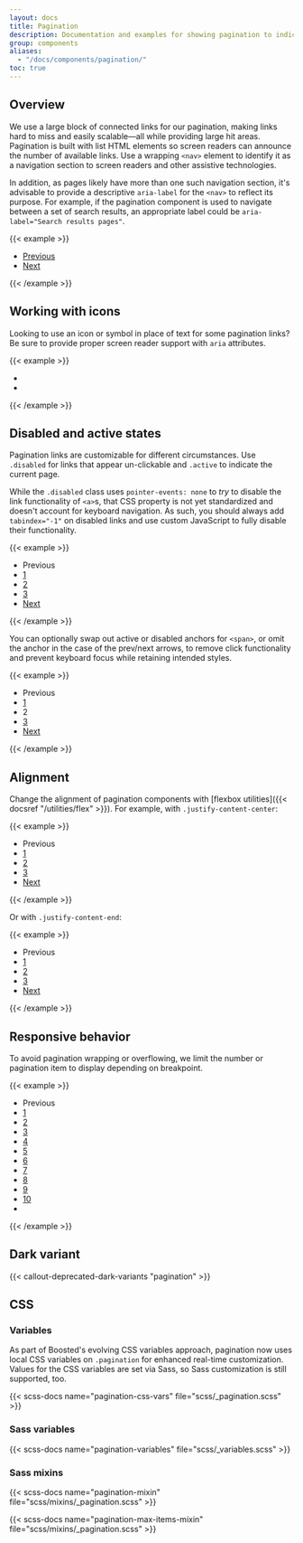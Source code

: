 ```yaml
---
layout: docs
title: Pagination
description: Documentation and examples for showing pagination to indicate a series of related content exists across multiple pages.
group: components
aliases:
  - "/docs/components/pagination/"
toc: true
---
```


## Overview

We use a large block of connected links for our pagination, making links hard to miss and easily scalable—all while providing large hit areas. Pagination is built with list HTML elements so screen readers can announce the number of available links. Use a wrapping `<nav>` element to identify it as a navigation section to screen readers and other assistive technologies.

In addition, as pages likely have more than one such navigation section, it's advisable to provide a descriptive `aria-label` for the `<nav>` to reflect its purpose. For example, if the pagination component is used to navigate between a set of search results, an appropriate label could be `aria-label="Search results pages"`.

{{< example >}}
<nav aria-label="Page navigation example">
  <ul class="pagination">
    <li class="page-item"><a class="page-link" href="#">Previous</a></li>
    <li class="page-item"><a class="page-link" href="#">Next</a></li>
  </ul>
</nav>
{{< /example >}}

## Working with icons

Looking to use an icon or symbol in place of text for some pagination links? Be sure to provide proper screen reader support with `aria` attributes.

{{< example >}}
<nav aria-label="Page navigation example with icons">
  <ul class="pagination">
    <li class="page-item"><a class="page-link" href="#" aria-label="Previous"></a></li>
    <li class="page-item"><a class="page-link" href="#" aria-label="Next"></a></li>
  </ul>
</nav>
{{< /example >}}

## Disabled and active states

Pagination links are customizable for different circumstances. Use `.disabled` for links that appear un-clickable and `.active` to indicate the current page.

While the `.disabled` class uses `pointer-events: none` to _try_ to disable the link functionality of `<a>`s, that CSS property is not yet standardized and doesn't account for keyboard navigation. As such, you should always add `tabindex="-1"` on disabled links and use custom JavaScript to fully disable their functionality.

{{< example >}}
<nav aria-label="...">
  <ul class="pagination">
    <li class="page-item disabled">
      <a class="page-link">Previous</a>
    </li>
    <li class="page-item"><a class="page-link" href="#">1</a></li>
    <li class="page-item active" aria-current="page">
      <a class="page-link" href="#">2</a>
    </li>
    <li class="page-item"><a class="page-link" href="#">3</a></li>
    <li class="page-item">
      <a class="page-link" href="#">Next</a>
    </li>
  </ul>
</nav>
{{< /example >}}

You can optionally swap out active or disabled anchors for `<span>`, or omit the anchor in the case of the prev/next arrows, to remove click functionality and prevent keyboard focus while retaining intended styles.

{{< example >}}
<nav aria-label="...">
  <ul class="pagination">
    <li class="page-item disabled">
      <span class="page-link">Previous</span>
    </li>
    <li class="page-item"><a class="page-link" href="#">1</a></li>
    <li class="page-item active" aria-current="page">
      <span class="page-link">2</span>
    </li>
    <li class="page-item"><a class="page-link" href="#">3</a></li>
    <li class="page-item">
      <a class="page-link" href="#">Next</a>
    </li>
  </ul>
</nav>
{{< /example >}}

## Alignment

Change the alignment of pagination components with [flexbox utilities]({{< docsref "/utilities/flex" >}}). For example, with `.justify-content-center`:

{{< example >}}
<nav aria-label="Page navigation example">
  <ul class="pagination justify-content-center">
    <li class="page-item disabled">
      <a class="page-link">Previous</a>
    </li>
    <li class="page-item"><a class="page-link" href="#">1</a></li>
    <li class="page-item"><a class="page-link" href="#">2</a></li>
    <li class="page-item"><a class="page-link" href="#">3</a></li>
    <li class="page-item">
      <a class="page-link" href="#">Next</a>
    </li>
  </ul>
</nav>
{{< /example >}}

Or with `.justify-content-end`:

{{< example >}}
<nav aria-label="Page navigation example">
  <ul class="pagination justify-content-end">
    <li class="page-item disabled">
      <a class="page-link">Previous</a>
    </li>
    <li class="page-item"><a class="page-link" href="#">1</a></li>
    <li class="page-item"><a class="page-link" href="#">2</a></li>
    <li class="page-item"><a class="page-link" href="#">3</a></li>
    <li class="page-item">
      <a class="page-link" href="#">Next</a>
    </li>
  </ul>
</nav>
{{< /example >}}

<!-- Boosted mod -->
## Responsive behavior

To avoid pagination wrapping or overflowing, we limit the number or pagination item to display depending on breakpoint.

{{< example >}}
<nav aria-label="Page navigation example">
  <ul class="pagination">
    <li class="page-item disabled"><a class="page-link">Previous</a></li>
    <li class="page-item"><a class="page-link" href="#">1</a></li>
    <li class="page-item"><a class="page-link" href="#">2</a></li>
    <li class="page-item"><a class="page-link" href="#">3</a></li>
    <li class="page-item"><a class="page-link" href="#">4</a></li>
    <li class="page-item active" aria-current="page">
      <a class="page-link" href="#">5</a>
    </li>
    <li class="page-item"><a class="page-link" href="#">6</a></li>
    <li class="page-item"><a class="page-link" href="#">7</a></li>
    <li class="page-item"><a class="page-link" href="#">8</a></li>
    <li class="page-item"><a class="page-link" href="#">9</a></li>
    <li class="page-item"><a class="page-link" href="#">10</a></li>
    <li class="page-item"><a class="page-link" href="#" aria-label="Next"></a></li>
  </ul>
</nav>
{{< /example >}}

## Dark variant

{{< callout-deprecated-dark-variants "pagination" >}}
<!-- End mod -->

## CSS

### Variables

As part of Boosted's evolving CSS variables approach, pagination now uses local CSS variables on `.pagination` for enhanced real-time customization. Values for the CSS variables are set via Sass, so Sass customization is still supported, too.

{{< scss-docs name="pagination-css-vars" file="scss/_pagination.scss" >}}

### Sass variables

{{< scss-docs name="pagination-variables" file="scss/_variables.scss" >}}

### Sass mixins

{{< scss-docs name="pagination-mixin" file="scss/mixins/_pagination.scss" >}}

<!-- Boosted mod: responsive behavior -->
{{< scss-docs name="pagination-max-items-mixin" file="scss/mixins/_pagination.scss" >}}

